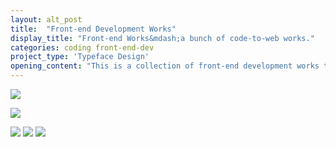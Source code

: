 ```yaml
---
layout: alt_post
title:  "Front-end Development Works"
display_title: "Front-end Works&mdash;a bunch of code-to-web works."
categories: coding front-end-dev
project_type: 'Typeface Design'
opening_content: "This is a collection of front-end development works that I've done during my employments. Apart from being a full time designer, I love to build stuff with my computer. And the closes to coding for me is web front-end development. All of the web pages/projects that I've done are mobile-friendly. Like most developers, I am capable of using many different front-end frameworks like Foundation, Bootstrap, React, etc.<br/><br/> Since I am a full-time designer and front-end developer at Misfit, this page will be constantly updated. Also, linked with most of the images below are the actual pages (except for the ones that were ran as short campaigns) so check them out for yourself.<br/><br/> Some of the works below were designed by me, all of them are crafted by me."
---
```


<a href="http://misfit.com/campaign/lumenati/" target="_blank"><img src="{{ site.baseurl }}/assets/img/front-end-works/front-end-misfit-lumenati-sxsw.png"></a>


<a href="http://misfit.com/wheretobuy" target="_blank"><img src="{{ site.baseurl }}/assets/img/front-end-works/front-end-misfit-where-to-buy.png"></a>


<img src="{{ site.baseurl }}/assets/img/front-end-works/front-end-misfit-mothersday.png">


<img src="{{ site.baseurl }}/assets/img/front-end-works/front-end-misfit-mothersday-mobile-3.png">


<img src="{{ site.baseurl }}/assets/img/front-end-works/front-end-misfit-referral.png">